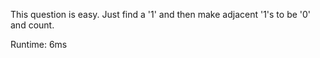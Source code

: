 This question is easy. Just find a '1' and then make adjacent '1's to be '0' and count.

Runtime: 6ms
